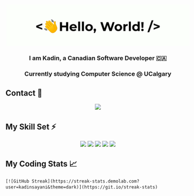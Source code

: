<div align="center">
    <img src="greetings.gif" align="center" height="" width="500" />
</div>

### <div align="center" width="200">I am Kadin, a Canadian Software Developer 🇨🇦</div>
### <div align="center" width="200">Currently studying Computer Science @ UCalgary</div>

## Contact 🥷
<p align="center">
    <a href="mailto:kadin.sayani@icloud.com">
        <img src="https://img.shields.io/badge/Apple-%23000000.svg?style=for-the-badge&logo=apple&logoColor=white"/>
    </a>
</p>
    
## My Skill Set ⚡️
<div align="center">
    <img src="https://img.shields.io/badge/c++-%2300599C.svg?style=for-the-badge&logo=c%2B%2B&logoColor=white"/>
    <img src="https://img.shields.io/badge/rust-%23000000.svg?style=for-the-badge&logo=rust&logoColor=white"/>
    <img src="https://img.shields.io/badge/c-%2300599C.svg?style=for-the-badge&logo=c&logoColor=white"/>
    <img src="https://img.shields.io/badge/swift-F54A2A?style=for-the-badge&logo=swift&logoColor=white"/>
    <img src="https://img.shields.io/badge/python-3670A0?style=for-the-badge&logo=python&logoColor=ffdd54"/>
</div>

## My Coding Stats 📈

<p align="center">
    
    [![GitHub Streak](https://streak-stats.demolab.com?user=kadinsayani&theme=dark)](https://git.io/streak-stats)
    
</p>
  
<!---
kadinsayani/kadinsayani is a ✨ special ✨ repository because its `README.md` (this file) appears on your GitHub profile.
You can click the Preview link to take a look at your changes.
--->
